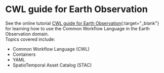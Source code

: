 # CWL guide for Earth Observation

See the online tutorial [CWL guide for Earth Observation](https://cwl-for-eo.github.io/guide/){:target="_blank"} for learning how to use the Common Workflow Language in the Earth Observation domain.<br>
Topics covered include:

* Common Workflow Language (CWL)
* Containers
* YAML
* SpatioTemporal Asset Catalog (STAC)
